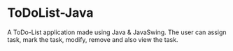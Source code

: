 # ToDoList-Java
A ToDo-List application made using Java & JavaSwing. The user can assign task, mark the task, modify, remove and also view the task.
